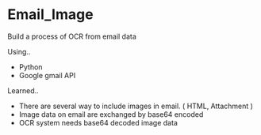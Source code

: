 # Email_Image
Build a process of OCR from email data

Using..
- Python
- Google gmail API

Learned..
- There are several way to include images in email. ( HTML, Attachment )
- Image data on email are exchanged by base64 encoded
- OCR system needs base64 decoded image data
